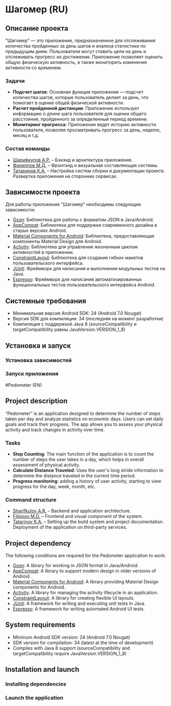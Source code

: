 # Шагомер (RU)

## Описание проекта

"Шагомер" — это приложение, предназначенное для отслеживания количества пройденных за день шагов и анализа статистики по предыдущим дням. Пользователи могут ставить цели на день и отслеживать прогресс их достижения. Приложение позволяет оценить общую физическую активность, а также мониторить изменения активности со временем.

### Задачи
- **Подсчет шагов**: Основная функция приложения — подсчет количества шагов, которые пользователь делает за день, что помогает в оценке общей физической активности.
- **Расчет пройденной дистанции**: Приложение использует информацию о длине шага пользователя для оценки общего расстояния, пройденного за определенный период времени.
- **Мониторинг прогресса**: Приложение ведет историю активности пользователя, позволяя просматривать прогресс за день, неделю, месяц и т.д.

### Состав команды

- [Шарифкулов А.Р.](https://github.com/4udiwe) – Бэкэнд и архитектура приложения.
- [Филиппов М.Д.](https://github.com/Mafit1) – Фронтэнд и визуальная составляющая системы.
- [Татаринов К.А.](https://github.com/Kkmgla) – Настройка систем сборки и документации проекта. Развертка приложения на сторонних сервисах. 

## Зависимости проекта

Для работы приложения "Шагомер" необходимы следующие зависимости:

- [Gson](https://github.com/google/gson): Библиотека для работы с форматом JSON в Java/Android.
- [AppCompat](https://developer.android.com/jetpack/androidx/releases/appcompat): Библиотека для поддержки современного дизайна в старых версиях Android.
- [Material Components for Android](https://github.com/material-components/material-components-android): Библиотека, предоставляющая компоненты Material Design для Android.
- [Activity](https://developer.android.com/jetpack/androidx/releases/activity): Библиотека для управления жизненным циклом активностей в приложении.
- [ConstraintLayout](https://developer.android.com/training/constraint-layout): Библиотека для создания гибких макетов пользовательского интерфейса.
- [JUnit](https://junit.org/junit5/): Фреймворк для написания и выполнения модульных тестов на Java.
- [Espresso](https://developer.android.com/training/testing/espresso): Фреймворк для написания автоматизированных функциональных тестов пользовательского интерфейса Android.

## Системные требования

- Минимальная версия Android SDK: 24 (Android 7.0 Nougat)
- Версия SDK для компиляции: 34 (последняя на момент разработки)
- Компиляция с поддержкой Java 8 (sourceCompatibility и targetCompatibility равны JavaVersion.VERSION_1_8)

## Установка и запуск

### Установка зависимостей

### Запуск приложения

#Pedometer (EN)

## Project description

“Pedometer” is an application designed to determine the number of steps taken per day and analyze statistics on economic days. Users can set daily goals and track their progress. The app allows you to assess your physical activity and track changes in activity over time.

### Tasks
- **Step Counting**: The main function of the application is to count the number of steps the user takes in a day, which helps in overall assessment of physical activity.
- **Calculate Distance Traveled**: Uses the user's long stride information to determine the distance traveled in the current time period.
- **Progress monitoring**: adding a history of user activity, starting to view progress for the day, week, month, etc.

### Command structure

- [Sharifkulov A.R.](https://github.com/4udiwe) – Backend and application architecture.
- [Filippov M.D.](https://github.com/Mafit1) – Frontend and visual component of the system.
- [Tatarinov K.A.](https://github.com/Kkmgla) – Setting up the build system and project documentation. Deployment of the application on third-party services. 

## Project dependency

The following conditions are required for the Pedometer application to work:

- [Gson](https://github.com/google/gson): A library for working in JSON format in Java/Android.
- [AppCompat](https://developer.android.com/jetpack/androidx/releases/appcompat): A library to support modern design in older versions of Android.
- [Material Components for Android](https://github.com/material-comComponents/material-comComponents-android): A library providing Material Design components for Android.
- [Activity](https://developer.android.com/jetpack/androidx/releases/activity): A library for managing the activity lifecycle in an application.
- [ConstraintLayout](https://developer.android.com/training/constraint-layout): A library for creating flexible UI layouts.
- [JUnit](https://junit.org/junit5/): A framework for writing and executing unit tests in Java.
- [Espresso](https://developer.android.com/training/testing/espresso): A framework for writing automated Android UI tests.

## System requirements

- Minimum Android SDK version: 24 (Android 7.0 Nougat)
- SDK version for compilation: 34 (latest at the time of development)
- Compiles with Java 8 support (sourceCompatibility and targetCompatibility require JavaVersion.VERSION_1_8)

## Installation and launch

### Installing dependencies

### Launch the application
